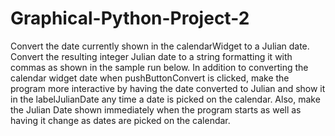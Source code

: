 # Graphical-Python-Project-2
Convert the date currently shown in the calendarWidget to a Julian date.
Convert the resulting integer Julian date to a string formatting it with commas as shown in the sample run below.
In addition to converting the calendar widget date when pushButtonConvert is clicked, make the program more interactive by having the date converted to Julian and show it in the labelJulianDate any time a date is picked on the calendar.
Also, make the Julian Date shown immediately when the program starts as well as having it change as dates are picked on the calendar.
